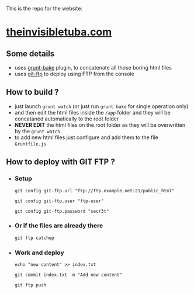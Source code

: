 

This is the repo for the website:

# [theinvisibletuba.com](http://www.theinvisibletuba.com)


## Some details
- uses [grunt-bake](https://www.npmjs.com/package/grunt-bake) plugin, to concatenate all those boring html files
- uses [git-ftp](https://github.com/git-ftp/git-ftp) to deploy using FTP from the console 


## How to build ?
- just launch ``grunt watch`` (or just run ``grunt bake`` for single operation only)
- and then edit the html files inside the ``/app`` folder and they will be concataned automatically to the root folder
- **NEVER EDIT** the html files on the root folder as they will be overwritten by the ``grunt watch``
- to add new html files just configure and add them to the file ``Gruntfile.js``

## How to deploy with GIT FTP ?

- ### Setup
  ``git config git-ftp.url "ftp://ftp.example.net:21/public_html"``

  ``git config git-ftp.user "ftp-user"``
  
  ``git config git-ftp.password "secr3t"``

- ### Or if the files are already there
  ``git ftp catchup``

- ### Work and deploy
  ``echo "new content" >> index.txt``

  ``git commit index.txt -m "Add new content"``

  ``git ftp push``